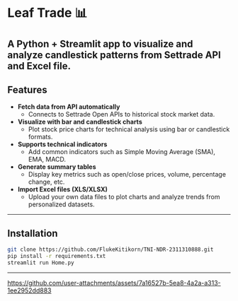 # Leaf Trade 📊

A Python + Streamlit app to visualize and analyze candlestick patterns from Settrade API and Excel file.
---

## Features
- <strong>Fetch data from API automatically</strong>
    - Connects to Settrade Open APIs to historical stock market data.
- <strong>Visualize with bar and candlestick charts</strong>
    - Plot stock price charts for technical analysis using bar or candlestick formats.
- <strong>Supports technical indicators</strong>
    - Add common indicators such as Simple Moving Average (SMA), EMA, MACD.
- <strong>Generate summary tables</strong>
    - Display key metrics such as open/close prices, volume, percentage change, etc.
- <strong>Import Excel files (XLS/XLSX)</strong>
    - Upload your own data files to plot charts and analyze trends from personalized datasets.
---
## Installation
```bash
git clone https://github.com/FlukeKitikorn/TNI-NDR-2311310888.git
pip install -r requirements.txt
streamlit run Home.py
```
---
https://github.com/user-attachments/assets/7a16527b-5ea8-4a2a-a313-1ee2952dd883

